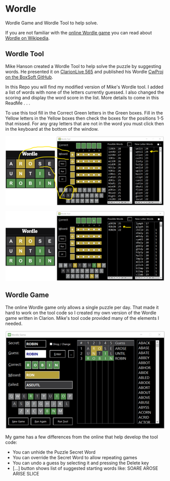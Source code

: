 # Wordle

Wordle Game and Wordle Tool to help solve.

If you are not familiar with the 
[online Wordle game](https://www.nytimes.com/games/wordle)
 you can read about [Wordle on Wikipedia](https://en.wikipedia.org/wiki/Wordle).

## Wordle Tool

Mike Hanson created a Wordle Tool to help solve the puzzle by suggesting words. 
He presented it on [ClarionLive 565](https://www.youtube.com/watch?v=K4lThuFXeAw)
 and published his Wordle [CwProj on the BoxSoft GitHub](https://github.com/BoxSoft/Wordle).

In this Repo you will find my modified version of Mike's Wordle tool. 
I added a list of words with none of the letters currently guessed. 
I also changed the scoring and display the word score in the list. More details to come in this ReadMe . . .

To use this tool fill in the Correct Green letters in the Green boxes.
 Fill in the Yellow letters in the Yellow boxes then check the boxes for the positions 1-5 that missed.
 For any gray letters that are not in the word you must click then in the keyboard at the bottom of the window.

![tool 1](images/tool1.png)

![tool 2](images/tool2.png)
 
## Wordle Game

The online Wordle game only allows a single puzzle per day.
 That made it hard to work on the tool code so I created my own version of the Wordle game written in Clarion.
 Mike's tool code provided many of the elements I needed.

![play 1](images/play1.png)

My game has a few differences from the online that help develop the tool code:

 * You can unhide the Puzzle Secret Word
 * You can override the Secret Word to allow repeating games
 * You can undo a guess by selecting it and pressing the Delete key
 * [...] button shows list of suggested starting words like: SOARE AROSE ARISE SLICE
